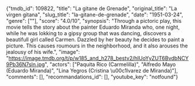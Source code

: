 {"tmdb_id": 109822, "title": "La gitane de Grenade", "original_title": "La virgen gitana", "slug_title": "la-gitane-de-grenade", "date": "1951-03-24", "genre": [""], "score": "4.0/10", "synopsis": "Through a pictoric play, this movie tells the story about the painter Eduardo Miranda who, one night, while he was lokking to a gipsy group that was dancing, discovers a beautifull girl called Carmen. Dazzled by her beauty he decides to paint a picture. This causes roumours in the neighborhood, and it also arouses the jealousy of his wife.", "image": "https://image.tmdb.org/t/p/w185_and_h278_bestv2/hIUoYyZUT6BvdbNCY9Pb36N7sln.jpg", "actors": ["Paquita Rico (Carmelilla)", "Alfredo Mayo (Eduardo Miranda)", "Lina Yegros (Cristina \u00c1lvarez de Miranda)"], "comments": [], "recommandations_id": [], "youtube_key": "notfound"}